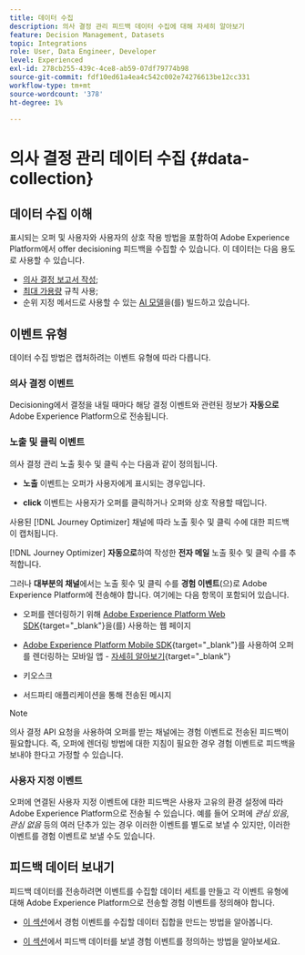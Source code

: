 ```yaml
---
title: 데이터 수집
description: 의사 결정 관리 피드백 데이터 수집에 대해 자세히 알아보기
feature: Decision Management, Datasets
topic: Integrations
role: User, Data Engineer, Developer
level: Experienced
exl-id: 278cb255-439c-4ce8-ab59-07df79774b98
source-git-commit: fdf10ed61a4ea4c542c002e74276613be12cc331
workflow-type: tm+mt
source-wordcount: '378'
ht-degree: 1%

---
```


# 의사 결정 관리 데이터 수집 {#data-collection}

## 데이터 수집 이해

표시되는 오퍼 및 사용자와 사용자의 상호 작용 방법을 포함하여 Adobe Experience Platform에서 offer decisioning 피드백을 수집할 수 있습니다. 이 데이터는 다음 용도로 사용할 수 있습니다.

* [의사 결정 보고서 작성](../cja-reporting.md);
* [최대 가용량](../items.md#capping) 규칙 사용;
* 순위 지정 메서드로 사용할 수 있는 [AI 모델](../ranking/create-ranking-strategies.md)을(를) 빌드하고 있습니다.

## 이벤트 유형

데이터 수집 방법은 캡처하려는 이벤트 유형에 따라 다릅니다.

### 의사 결정 이벤트

Decisioning에서 결정을 내릴 때마다 해당 결정 이벤트와 관련된 정보가 **자동으로** Adobe Experience Platform으로 전송됩니다. <!--TBC + link-->

### 노출 및 클릭 이벤트

의사 결정 관리 노출 횟수 및 클릭 수는 다음과 같이 정의됩니다.

* **노출** 이벤트는 오퍼가 사용자에게 표시되는 경우입니다.

* **click** 이벤트는 사용자가 오퍼를 클릭하거나 오퍼와 상호 작용할 때입니다.

사용된 [!DNL Journey Optimizer] 채널에 따라 노출 횟수 및 클릭 수에 대한 피드백이 캡처됩니다.

[!DNL Journey Optimizer] **자동으로**&#x200B;하여 작성한 **전자 메일** 노출 횟수 및 클릭 수를 추적합니다.

그러나 **대부분의 채널**&#x200B;에서는 노출 횟수 및 클릭 수를 **경험 이벤트**(으)로 Adobe Experience Platform에 전송해야 합니다. 여기에는 다음 항목이 포함되어 있습니다.

* 오퍼를 렌더링하기 위해 [Adobe Experience Platform Web SDK](https://experienceleague.adobe.com/docs/experience-platform/edge/home.html){target="_blank"}을(를) 사용하는 웹 페이지

* [Adobe Experience Platform Mobile SDK](https://experienceleague.adobe.com/docs/platform-learn/data-collection/mobile-sdk/overview.html){target="_blank"}를 사용하여 오퍼를 렌더링하는 모바일 앱 - [자세히 알아보기](https://developer.adobe.com/client-sdks/documentation/adobe-journey-optimizer-decisioning/#ab-sj-tracking-servers){target="_blank"}
* 키오스크
* 서드파티 애플리케이션을 통해 전송된 메시지
  <!--Mobile push notifications authored by [!DNL Journey Optimizer] - [Learn more](https://developer.adobe.com/client-sdks/documentation/adobe-journey-optimizer/api-reference/#handlenotificationresponse){target="_blank"}-->

>[!NOTE]
>
>의사 결정 API 요청을 사용하여 오퍼를 받는 채널에는 경험 이벤트로 전송된 피드백이 필요합니다. 즉, 오퍼에 렌더링 방법에 대한 지침이 필요한 경우 경험 이벤트로 피드백을 보내야 한다고 가정할 수 있습니다.

### 사용자 지정 이벤트

오퍼에 연결된 사용자 지정 이벤트에 대한 피드백은 사용자 고유의 환경 설정에 따라 Adobe Experience Platform으로 전송될 수 있습니다. 예를 들어 오퍼에 *관심 있음*, *관심 없음* 등의 여러 단추가 있는 경우 이러한 이벤트를 별도로 보낼 수 있지만, 이러한 이벤트를 경험 이벤트로 보낼 수도 있습니다.

## 피드백 데이터 보내기

피드백 데이터를 전송하려면 이벤트를 수집할 데이터 세트를 만들고 각 이벤트 유형에 대해 Adobe Experience Platform으로 전송할 경험 이벤트를 정의해야 합니다.

* [이 섹션](create-dataset.md)에서 경험 이벤트를 수집할 데이터 집합을 만드는 방법을 알아봅니다.

* [이 섹션](schema-requirement.md)에서 피드백 데이터를 보낼 경험 이벤트를 정의하는 방법을 알아보세요.
